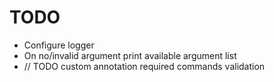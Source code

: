 # TODO

- Configure logger
- On no/invalid argument print available argument list
- // TODO custom annotation required commands validation